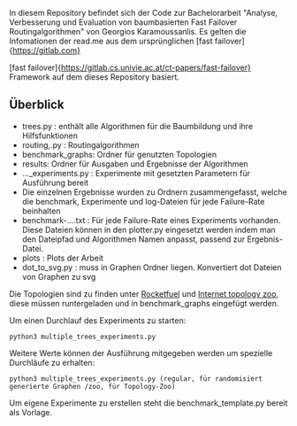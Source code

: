 In diesem Repository befindet sich der Code zur Bachelorarbeit "Analyse, Verbesserung und Evaluation von baumbasierten Fast Failover Routingalgorithmen" von Georgios Karamoussanlis.
Es gelten die Infomationen der read.me aus dem ursprünglichen [fast failover]{https://gitlab.com}

[fast failover]{https://gitlab.cs.univie.ac.at/ct-papers/fast-failover} Framework auf dem dieses Repository basiert.


## Überblick

* trees.py : enthält alle Algorithmen für die Baumbildung und ihre Hilfsfunktionen
* routing,.py : Routingalgorithmen
* benchmark_graphs: Ordner für genutzten Topologien
* results: Ordner für Ausgaben und Ergebnisse der Algorithmen
* ..._experiments.py : Experimente mit gesetzten Parametern für Ausführung bereit
* Die einzelnen Ergebnisse wurden zu Ordnern zusammengefasst, welche die benchmark, Experimente und log-Dateien für jede Failure-Rate beinhalten
* benchmark-....txt : Für jede Failure-Rate eines Experiments vorhanden. Diese Dateien können in den plotter.py eingesetzt werden indem man den Dateipfad  und Algorithmen Namen anpasst, passend zur Ergebnis-Datei.
* plots : Plots der Arbeit
* dot_to_svg.py : muss in Graphen Ordner liegen. Konvertiert dot Dateien von Graphen zu svg

Die Topologien sind zu finden unter [Rocketfuel](https://research.cs.washington.edu/networking/rocketfuel/) und [Internet topology zoo](http://www.topology-zoo.org/), diese müssen runtergeladen und in benchmark_graphs eingefügt werden.


Um einen Durchlauf des Experiments zu starten:
```
python3 multiple_trees_experiments.py
```
Weitere Werte können der Ausführung mitgegeben werden um spezielle Durchläufe zu erhalten:
```
python3 multiple_trees_experiments.py (regular, für randomisiert generierte Graphen /zoo, für Topology-Zoo)
```

Um eigene Experimente zu erstellen steht die benchmark_template.py bereit als Vorlage.


